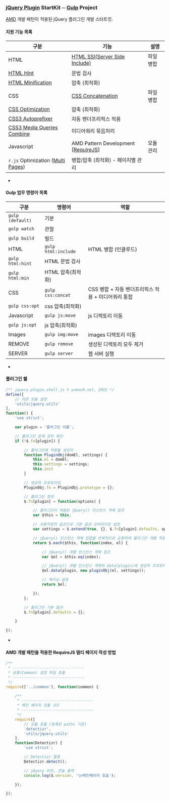 ### [jQuery Plugin](https://www.npmjs.com/browse/keyword/jquery-plugin 'NPM 기반 jQuery 플러그인') StartKit ─ [Gulp](http://gulpjs.com) Project

[AMD](https://github.com/amdjs/amdjs-api/blob/master/AMD.md "Asynchronous Module Definition") 개발 패턴이 적용된 jQuery 플러그인 개발 스타트킷.

#### 지원 기능 목록

구분 | 기능 | 설명
---|---|---
HTML | [HTML SSI(Server Side Include)](https://www.npmjs.com/package/gulp-html-ssi "gulp-html-ssi") | 파일 병합
 | [HTML Hint](https://www.npmjs.com/package/gulp-htmlhint "gulp-htmlhint") | 문법 검사
 | [HTML Minification](https://www.npmjs.com/package/gulp-htmlmin "gulp-htmlmin") | 압축 (최적화)
CSS | [CSS Concatenation](https://www.npmjs.com/package/gulp-concat-css "gulp-concat-css") | 파일 병합
 | [CSS Optimization](https://www.npmjs.com/package/gulp-csso "gulp-csso") | 압축 (최적화)
 | [CSS3 Autoprefixer](https://www.npmjs.com/package/gulp-autoprefixer "gulp-autoprefixer") | 자동 벤더프리픽스 적용
 | [CSS3 Media Queries Combine](https://www.npmjs.com/package/gulp-combine-mq "gulp-combine-mq") | 미디어쿼리 묶음처리
Javascript | AMD Pattern Development [[RequireJS](http://requirejs.org/)] | 모듈 관리
 | `r.js` Optimization ([Multi Pages](https://github.com/phated/requirejs-example-gulpfile)) | 병합/압축 (최적화) - 페이지별 관리

-

#### Gulp 업무 명령어 목록

구분 | 명령어 | 역할
---|---|---
 | `gulp (default)` | 기본
 | `gulp watch` | 관찰
 | `gulp build` | 빌드
HTML | `gulp html:include` | HTML 병합 (인클루드)
 | `gulp html:hint` | HTML 문법 검사
 | `gulp html:min` | HTML 압축(최적화)
CSS | `gulp css:concat` | CSS 병합 + 자동 벤더프리픽스 적용 + 미디어쿼리 통합
 | `gulp css:opt` | css 압축(최적화)
Javascript | `gulp js:move` | js 디렉토리 이동
 | `gulp js:opt` | js 압축(최적화)
Images | `gulp img:move` | images 디렉토리 이동
REMOVE | `gulp remove` | 생성된 디렉토리 모두 제거
SERVER | `gulp server` | 웹 서버 실행

-

#### 플러그인 쉘
```js
/*! jquery.plugin.shell.js © yamoo9.net, 2015 */
define([
	// 의존 모듈 설정
	'utils/jquery.utils'
],
function() {
	'use strict';

	var plugin = '플러그인 이름';

	// 플러그인 존재 유무 확인
	if (!$.fn[plugin]) {

		// 플러그인에 적용될 생성자
		function PluginObj(domEl, settings) {
			this.el = domEl;
			this.settings = settings;
			this.init
		}

		// 생성자 프로토타입
		PluginObj.fn = PluginObj.prototype = {};

		// 플러그인 정의
		$.fn[plugin] = function(options) {

			// 플러그인이 적용된 jQuery() 인스턴스 객체 참조
			var $this = this;

			// 사용자정의 옵션으로 기본 옵션 오버라이딩 설정
			var settings = $.extend(true, {}, $.fn[plugin].defaults, options);

			// jQuery() 인스턴스 객체 집합을 반복적으로 순환하여 플러그인 개별 적용
			return $.each($this, function(index, el) {

				// jQuery() 개별 인스턴스 객체 참조
				var $el = $this.eq(index);

				// jQuery() 개별 인스턴스 객체의 data(plugin)에 생성자 프로토타입 인스턴스 객체 참조
				$el.data(plugin, new pluginObj(el, settings));

				// 체이닝 설정
				return $el;

			});
		};

		// 플러그인 기본 옵션
		$.fn[plugin].defaults = {};

	}

});
```

-

#### AMD 개발 패턴을 적용한 RequireJS 멀티 페이지 작성 방법

```js
/**
 * --------------------------------
 * 공통(Common) 설정 파일 호출
 * --------------------------------
 */
require(['../common'], function(common) {

	/**
	 * --------------------------------
	 * 메인 페이지 모듈 코드
	 * --------------------------------
	 */
	require([
		// 모듈 호출 (등록된 paths 기준)
		'detectizr',
		'utils/jquery.utils'
	],
	function(Detectizr) {
		'use strict';

		// Detectizr 활용
		Detectizr.detect();

		// jQuery 버전, 콘솔 출력
		console.log($.version, '\n메인페이지 호출');

	});

});
```